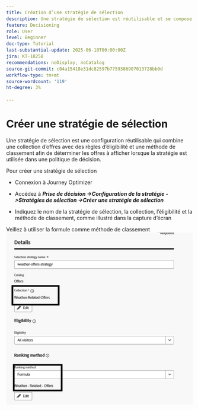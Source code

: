 ```yaml
---
title: Création d’une stratégie de sélection
description: Une stratégie de sélection est réutilisable et se compose d’une collection associée à une contrainte d’éligibilité et à une méthode de classement permettant de déterminer les offres à afficher lorsqu’elles sont sélectionnées dans une politique de décision.
feature: Decisioning
role: User
level: Beginner
doc-type: Tutorial
last-substantial-update: 2025-06-10T00:00:00Z
jira: KT-18258
recommendations: noDisplay, noCatalog
source-git-commit: c04a15418e31dc82597b7759386907013728bb0d
workflow-type: tm+mt
source-wordcount: '119'
ht-degree: 3%

---
```


# Créer une stratégie de sélection

Une stratégie de sélection est une configuration réutilisable qui combine une collection d’offres avec des règles d’éligibilité et une méthode de classement afin de déterminer les offres à afficher lorsque la stratégie est utilisée dans une politique de décision.

Pour créer une stratégie de sélection

* Connexion à Journey Optimizer

* Accédez à _**Prise de décision ->Configuration de la stratégie ->Stratégies de sélection ->Créer une stratégie de sélection**_

* Indiquez le nom de la stratégie de sélection, la collection, l’éligibilité et la méthode de classement, comme illustré dans la capture d’écran


Veillez à utiliser la formule comme méthode de classement
![selection-strategy](assets/selection-strategy.png)
